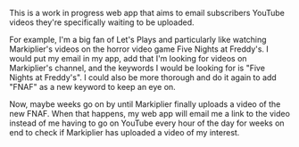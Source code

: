 This is a work in progress web app that aims to email subscribers YouTube videos they're specifically waiting to be uploaded.

For example, I'm a big fan of Let's Plays and particularly like watching Markiplier's videos on the horror video game Five Nights at Freddy's. I would put my email in my app, add that I'm looking for videos on Markiplier's channel, and the keywords I would be looking for is "Five Nights at Freddy's". I could also be more thorough and do it again to add "FNAF" as a new keyword to keep an eye on.

Now, maybe weeks go on by until Markiplier finally uploads a video of the new FNAF. When that happens, my web app will email me a link to the video instead of me having to go on YouTube every hour of the day for weeks on end to check if Markiplier has uploaded a video of my interest.
